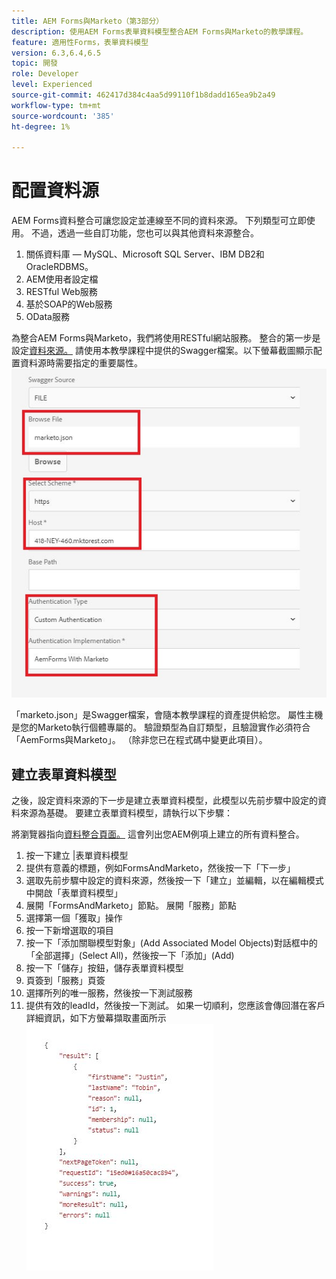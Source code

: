 ```yaml
---
title: AEM Forms與Marketo（第3部分）
description: 使用AEM Forms表單資料模型整合AEM Forms與Marketo的教學課程。
feature: 適用性Forms，表單資料模型
version: 6.3,6.4,6.5
topic: 開發
role: Developer
level: Experienced
source-git-commit: 462417d384c4aa5d99110f1b8dadd165ea9b2a49
workflow-type: tm+mt
source-wordcount: '385'
ht-degree: 1%

---
```



# 配置資料源

AEM Forms資料整合可讓您設定並連線至不同的資料來源。 下列類型可立即使用。 不過，透過一些自訂功能，您也可以與其他資料來源整合。

1. 關係資料庫 — MySQL、Microsoft SQL Server、IBM DB2和OracleRDBMS。
1. AEM使用者設定檔
1. RESTful Web服務
1. 基於SOAP的Web服務
1. OData服務

為整合AEM Forms與Marketo，我們將使用RESTful網站服務。 整合的第一步是設定[資料來源。](https://helpx.adobe.com/experience-manager/6-4/forms/using/configure-data-sources.html#ConfigureRESTfulwebservices) 請使用本教學課程中提供的Swagger檔案。以下螢幕截圖顯示配置資料源時需要指定的重要屬性。
![資料來源](assets/datasource.jfif)

「marketo.json」是Swagger檔案，會隨本教學課程的資產提供給您。
屬性主機是您的Marketo執行個體專屬的。
驗證類型為自訂類型，且驗證實作必須符合「AemForms與Marketo」。 （除非您已在程式碼中變更此項目）。

## 建立表單資料模型

之後，設定資料來源的下一步是建立表單資料模型，此模型以先前步驟中設定的資料來源為基礎。 要建立表單資料模型，請執行以下步驟：

將瀏覽器指向[資料整合頁面。](http://localhost:4502/aem/forms.html/content/dam/formsanddocuments-fdm) 這會列出您AEM例項上建立的所有資料整合。

1. 按一下建立 |表單資料模型
1. 提供有意義的標題，例如FormsAndMarketo，然後按一下「下一步」
1. 選取先前步驟中設定的資料來源，然後按一下「建立」並編輯，以在編輯模式中開啟「表單資料模型」
1. 展開「FormsAndMarketo」節點。 展開「服務」節點
1. 選擇第一個「獲取」操作
1. 按一下新增選取的項目
1. 按一下「添加關聯模型對象」(Add Associated Model Objects)對話框中的「全部選擇」(Select All)，然後按一下「添加」(Add)
1. 按一下「儲存」按鈕，儲存表單資料模型
1. 頁簽到「服務」頁簽
1. 選擇所列的唯一服務，然後按一下測試服務
1. 提供有效的leadId，然後按一下測試。 如果一切順利，您應該會傳回潛在客戶詳細資訊，如下方螢幕擷取畫面所示
   ![測試結果](assets/testresults.jfif)
